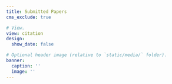 ```yaml
---
title: Submitted Papers
cms_exclude: true

# View.
view: citation
design:
  show_date: false

# Optional header image (relative to `static/media/` folder).
banner:
  caption: ''
  image: ''
---
```

